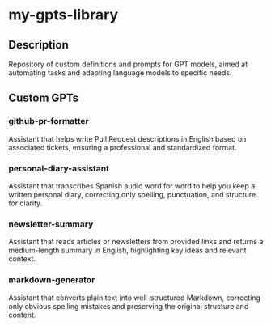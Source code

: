 # my-gpts-library

## Description

Repository of custom definitions and prompts for GPT models, aimed at automating tasks and adapting language models to 
specific needs.

## Custom GPTs

### github-pr-formatter

Assistant that helps write Pull Request descriptions in English based on associated tickets, ensuring a professional and 
standardized format.

### personal-diary-assistant

Assistant that transcribes Spanish audio word for word to help you keep a written personal diary, correcting only spelling, punctuation, and structure for clarity.

### newsletter-summary

Assistant that reads articles or newsletters from provided links and returns a medium-length summary in English, highlighting key ideas and relevant context.

### markdown-generator

Assistant that converts plain text into well-structured Markdown, correcting only obvious spelling mistakes and preserving the original structure and content.
